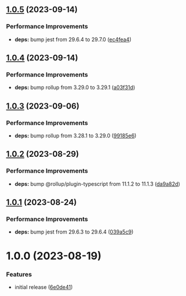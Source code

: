 ## [1.0.5](https://github.com/grandom-library/mt19937/compare/v1.0.4...v1.0.5) (2023-09-14)


### Performance Improvements

* **deps:** bump jest from 29.6.4 to 29.7.0 ([ec4fea4](https://github.com/grandom-library/mt19937/commit/ec4fea47eb7305857b8250c5d6003480dcc176ce))

## [1.0.4](https://github.com/grandom-library/mt19937/compare/v1.0.3...v1.0.4) (2023-09-14)


### Performance Improvements

* **deps:** bump rollup from 3.29.0 to 3.29.1 ([a03f31d](https://github.com/grandom-library/mt19937/commit/a03f31d1894bb84cbc91ef192af624f58b5f9555))

## [1.0.3](https://github.com/grandom-library/mt19937/compare/v1.0.2...v1.0.3) (2023-09-06)


### Performance Improvements

* **deps:** bump rollup from 3.28.1 to 3.29.0 ([99185e6](https://github.com/grandom-library/mt19937/commit/99185e675f3614be0b3aa4fe25519769c670cf70))

## [1.0.2](https://github.com/grandom-library/mt19937/compare/v1.0.1...v1.0.2) (2023-08-29)


### Performance Improvements

* **deps:** bump @rollup/plugin-typescript from 11.1.2 to 11.1.3 ([da9a82d](https://github.com/grandom-library/mt19937/commit/da9a82d2df8195c2ddae4efe866e6127e7bfff0f))

## [1.0.1](https://github.com/grandom-library/mt19937/compare/v1.0.0...v1.0.1) (2023-08-24)


### Performance Improvements

* **deps:** bump jest from 29.6.3 to 29.6.4 ([039a5c9](https://github.com/grandom-library/mt19937/commit/039a5c9c89ad53814f05e1d39a3a5e0fac39f5f4))

# 1.0.0 (2023-08-19)


### Features

* initial release ([6e0de41](https://github.com/grandom-library/mt19937/commit/6e0de414acefbe38f5f8f3e093495cf9ca0817c9))
